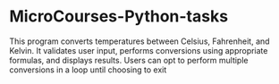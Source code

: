 # MicroCourses-Python-tasks
This program converts temperatures between Celsius, Fahrenheit, and Kelvin. It validates user input, performs conversions using appropriate formulas, and displays results. Users can opt to perform multiple conversions in a loop until choosing to exit
